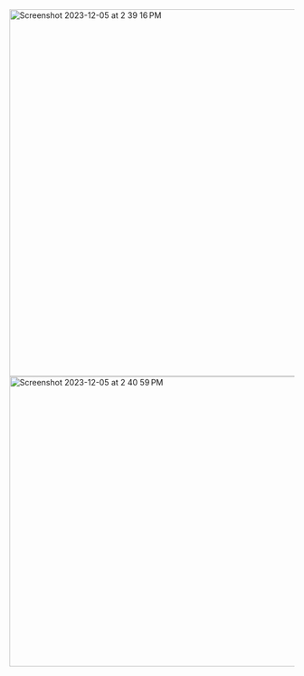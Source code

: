 

<img width="649" alt="Screenshot 2023-12-05 at 2 39 16 PM" src="https://github.com/NipuniSenani/CS549-Computational-Learning-F23/assets/81766272/56044e55-860d-41b3-9a5e-17e32c17b959">

<img width="513" alt="Screenshot 2023-12-05 at 2 40 59 PM" src="https://github.com/NipuniSenani/CS549-Computational-Learning-F23/assets/81766272/bbe29d7f-683b-442f-82de-7a8861603f75">
